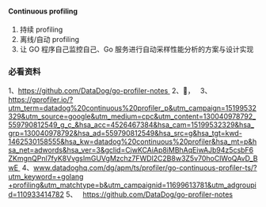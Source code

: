 #### Continuous profiling

1. 持续 profiling 
2. 离线/自动 profiling 
3. 让 GO 程序自己监控自己、Go 服务进行自动采样性能分析的方案与设计实现


### 必看资料

1、https://github.com/DataDog/go-profiler-notes 
2、📒，  
3、https://gprofiler.io/?utm_term=datadog%20continuous%20profiler_p&utm_campaign=15199532329&utm_source=google&utm_medium=cpc&utm_content=130040978792_559790812549_g_c_&hsa_acc=4526467384&hsa_cam=15199532329&hsa_grp=130040978792&hsa_ad=559790812549&hsa_src=g&hsa_tgt=kwd-1462530158555&hsa_kw=datadog%20continuous%20profiler&hsa_mt=p&hsa_net=adwords&hsa_ver=3&gclid=CjwKCAiAp8iMBhAqEiwAJb94z5csbF6ZKmgnQPnl7fyK8VvgsImGUVgMzchz7FWDl2C2B8w3Z5v70hoClWoQAvD_BwE 
4、[www.datadoghq.com/dg/apm/ts/profiler/go-continuous-profiler-ts/?utm_keyword=+golang +profiling&utm_matchtype=b&utm_campaignid=11699613781&utm_adgroupid=110933414782](https://www.datadoghq.com/dg/apm/ts/profiler/go-continuous-profiler-ts/?utm_source=Advertisement&utm_medium=GoogleAdsProfilerNon1stTier&utm_campaign=GoogleAdsProfilerNon1stTier-GoProfilingTshirt&utm_content=APM&utm_keyword=%2Bgolang%20%2Bprofiling&utm_matchtype=b&utm_campaignid=11699613781&utm_adgroupid=110933414782&gclid=CjwKCAiAp8iMBhAqEiwAJb94z3Q5pZg-e8B-t8Ajj2LI343X0CgYkHoUTqWSqs95SpTtL7caUfGgaxoCdSUQAvD_BwE)
5、   https://github.com/DataDog/go-profiler-notes  

